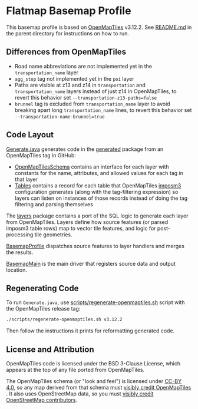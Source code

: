 # Flatmap Basemap Profile

This basemap profile is based on [OpenMapTiles](https://github.com/openmaptiles/openmaptiles) v3.12.2.
See [README.md](../README.md) in the parent directory for instructions on how to run.

## Differences from OpenMapTiles

- Road name abbreviations are not implemented yet in the `transportation_name` layer
- `agg_stop` tag not implemented yet in the `poi` layer
- Paths are visible at z13 and z14 in `transportation` and `transportation_name` layers instead of just z14 in
  OpenMapTiles, to revert this behavior set `--transportation-z13-paths=false`
- `brunnel` tag is excluded from `transportation_name` layer to avoid breaking apart long `transportation_name`
  lines, to revert this behavior set `--transportation-name-brunnel=true`

## Code Layout

[Generate.java](./src/main/java/com/onthegomap/flatmap/basemap/Generate.java) generates code in
the [generated](./src/main/java/com/onthegomap/flatmap/basemap/generated) package from an OpenMapTiles tag in GitHub:

- [OpenMapTilesSchema](./src/main/java/com/onthegomap/flatmap/basemap/generated/OpenMapTilesSchema.java)
  contains an interface for each layer with constants for the name, attributes, and allowed values for each tag in that
  layer
- [Tables](./src/main/java/com/onthegomap/flatmap/basemap/generated/Tables.java)
  contains a record for each table that OpenMapTiles [imposm3](https://github.com/omniscale/imposm3) configuration
  generates (along with the tag-filtering expression) so layers can listen on instances of those records instead of
  doing the tag filtering and parsing themselves

The [layers](./src/main/java/com/onthegomap/flatmap/basemap/layers) package contains a port of the SQL logic to generate
each layer from OpenMapTiles. Layers define how source features (or parsed imposm3 table rows) map to vector tile
features, and logic for post-processing tile geometries.

[BasemapProfile](./src/main/java/com/onthegomap/flatmap/basemap/BasemapProfile.java) dispatches source features to layer
handlers and merges the results.

[BasemapMain](./src/main/java/com/onthegomap/flatmap/basemap/BasemapMain.java) is the main driver that registers source
data and output location.

## Regenerating Code

To run `Generate.java`, use [scripts/regenerate-openmaptiles.sh](../scripts/regenerate-openmaptiles.sh) script with the
OpenMapTiles release tag:

```bash
./scripts/regenerate-openmaptiles.sh v3.12.2
```

Then follow the instructions it prints for reformatting generated code.

## License and Attribution

OpenMapTiles code is licensed under the BSD 3-Clause License, which appears at the top of any file ported from
OpenMapTiles.

The OpenMapTiles schema (or "look and feel") is licensed under [CC-BY 4.0](http://creativecommons.org/licenses/by/4.0/),
so any map derived from that schema
must [visibly credit OpenMapTiles](https://github.com/openmaptiles/openmaptiles/blob/master/LICENSE.md#design-license-cc-by-40)
. It also uses OpenStreetMap data, so you
must [visibly credit OpenStreetMap contributors](https://www.openstreetmap.org/copyright).
